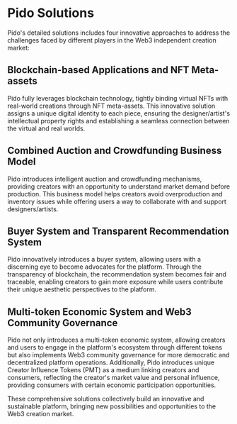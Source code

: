 # Pido Solutions

Pido's detailed solutions includes four innovative approaches to address the challenges faced by different players in the Web3 independent creation market:

## **Blockchain-based Applications and NFT Meta-assets**

Pido fully leverages blockchain technology, tightly binding virtual NFTs with real-world creations through NFT meta-assets. This innovative solution assigns a unique digital identity to each piece, ensuring the designer/artist's intellectual property rights and establishing a seamless connection between the virtual and real worlds.

## **Combined Auction and Crowdfunding Business Model**

Pido introduces intelligent auction and crowdfunding mechanisms, providing creators with an opportunity to understand market demand before production. This business model helps creators avoid overproduction and inventory issues while offering users a way to collaborate with and support designers/artists.

## **Buyer System and Transparent Recommendation System**

Pido innovatively introduces a buyer system, allowing users with a discerning eye to become advocates for the platform. Through the transparency of blockchain, the recommendation system becomes fair and traceable, enabling creators to gain more exposure while users contribute their unique aesthetic perspectives to the platform.

## **Multi-token Economic System and Web3 Community Governance**

Pido not only introduces a multi-token economic system, allowing creators and users to engage in the platform's ecosystem through different tokens but also implements Web3 community governance for more democratic and decentralized platform operations. Additionally, Pido introduces unique Creator Influence Tokens (PMT) as a medium linking creators and consumers, reflecting the creator's market value and personal influence, providing consumers with certain economic participation opportunities.

These comprehensive solutions collectively build an innovative and sustainable platform, bringing new possibilities and opportunities to the Web3 creation market.
